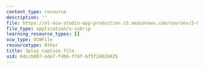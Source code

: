 ```yaml
---
content_type: resource
description: ''
file: https://ol-ocw-studio-app-production.s3.amazonaws.com/courses/3-091-introduction-to-solid-state-chemistry-fall-2018/6dccb007ade7f4b6f74f6f5f24020425_Ji20_qhjk2Y.srt
file_type: application/x-subrip
learning_resource_types: []
ocw_type: OCWFile
resourcetype: Other
title: 3play caption file
uid: 6dccb007-ade7-f4b6-f74f-6f5f24020425
---
```

